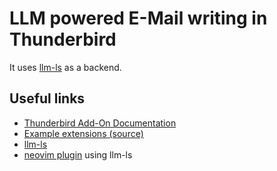 # LLM powered E-Mail writing in Thunderbird

It uses [llm-ls](https://github.com/huggingface/llm-ls) as a backend.


## Useful links

* [Thunderbird Add-On Documentation](https://developer.thunderbird.net/add-ons/about-add-ons)
* [Example extensions (source)](https://github.com/thunderbird/sample-extensions)
* [llm-ls](https://github.com/huggingface/llm-ls)
* [neovim plugin](https://github.com/huggingface/llm.nvim) using llm-ls
